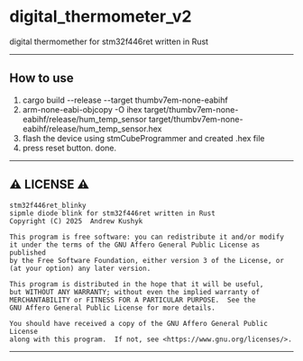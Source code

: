 # digital_thermometer_v2
digital thermomether for stm32f446ret written in Rust

---

## How to use

1. cargo build --release --target thumbv7em-none-eabihf
2. arm-none-eabi-objcopy -O ihex target/thumbv7em-none-eabihf/release/hum_temp_sensor target/thumbv7em-none-eabihf/release/hum_temp_sensor.hex
3. flash the device using stmCubeProgrammer and created .hex file
4. press reset button. done.

---

## ⚠️ LICENSE ⚠️

    stm32f446ret_blinky
    sipmle diode blink for stm32f446ret written in Rust
    Copyright (C) 2025  Andrew Kushyk
   
    This program is free software: you can redistribute it and/or modify
    it under the terms of the GNU Affero General Public License as published
    by the Free Software Foundation, either version 3 of the License, or
    (at your option) any later version.
   
    This program is distributed in the hope that it will be useful,
    but WITHOUT ANY WARRANTY; without even the implied warranty of
    MERCHANTABILITY or FITNESS FOR A PARTICULAR PURPOSE.  See the
    GNU Affero General Public License for more details.
   
    You should have received a copy of the GNU Affero General Public License
    along with this program.  If not, see <https://www.gnu.org/licenses/>.

---
